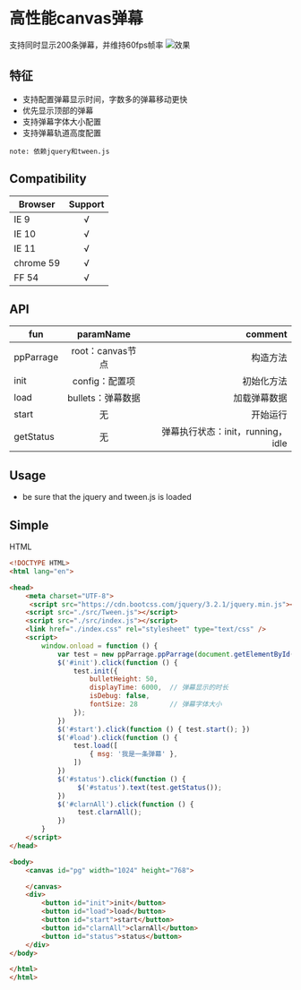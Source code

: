 # 高性能canvas弹幕

支持同时显示200条弹幕，并维持60fps帧率
![效果](图片链接 "http://i4.eiimg.com/1949/ce509c38502be29c.png")

## 特征
- 支持配置弹幕显示时间，字数多的弹幕移动更快
- 优先显示顶部的弹幕
- 支持弹幕字体大小配置
- 支持弹幕轨道高度配置

`note: 依赖jquery和tween.js`

##  Compatibility
| Browser       | Support          |
| ------------- |:----------------:|
| IE 9          | √                |
| IE 10         | √                |
| IE 11         | √                |
| chrome 59     | √                |
| FF 54         | √                |

## API
| fun           | paramName          | comment  |
| ------------- |:-------------:| -----:|
| ppParrage     | root：canvas节点          | 构造方法|
| init          | config：配置项            | 初始化方法   |
| load          | bullets：弹幕数据         | 加载弹幕数据  |
| start         | 无                       | 开始运行     |
| getStatus     | 无                       | 弹幕执行状态：init，running，idle  |


## Usage

- be sure that the jquery and tween.js is loaded

## Simple
HTML
```html
<!DOCTYPE HTML>
<html lang="en">

<head>
    <meta charset="UTF-8">
     <script src="https://cdn.bootcss.com/jquery/3.2.1/jquery.min.js"></script>
    <script src="./src/Tween.js"></script> 
    <script src="./src/index.js"></script>
    <link href="./index.css" rel="stylesheet" type="text/css" />
    <script>
        window.onload = function () {
            var test = new ppParrage.ppParrage(document.getElementById('pg'));
            $('#init').click(function () {
                test.init({
                    bulletHeight: 50,
                    displayTime: 6000,  // 弹幕显示的时长
                    isDebug: false,
                    fontSize: 28        // 弹幕字体大小
                }); 
            })
            $('#start').click(function () { test.start(); })
            $('#load').click(function () {
                test.load([
                    { msg: '我是一条弹幕' },
                ])
            })
            $('#status').click(function () {
                 $('#status').text(test.getStatus());
            })
            $('#clarnAll').click(function () {
                 test.clarnAll();
            })
        }
    </script>
</head>

<body>
    <canvas id="pg" width="1024" height="768">

    </canvas>
    <div>
        <button id="init">init</button> 
        <button id="load">load</button>
        <button id="start">start</button>
        <button id="clarnAll">clarnAll</button>
        <button id="status">status</button>
    </div>
</body>

</html>
</html>
```